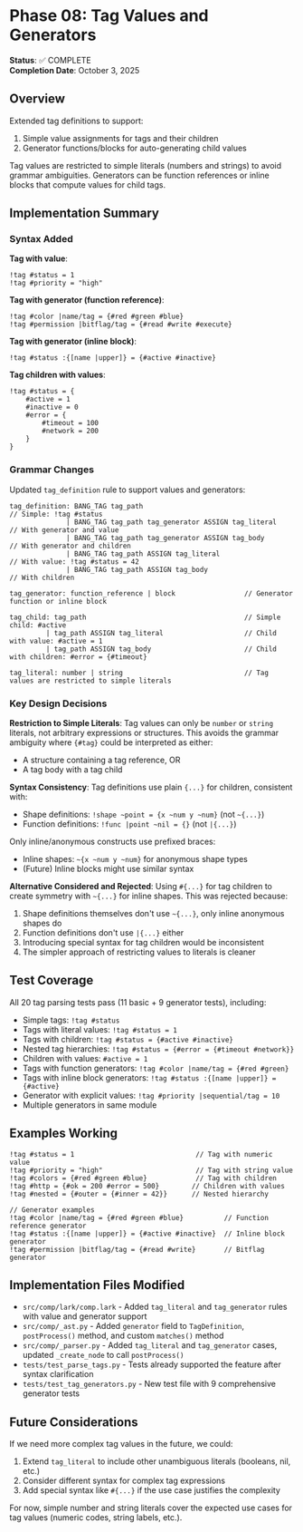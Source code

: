 # Phase 08: Tag Values and Generators

**Status**: ✅ COMPLETE  
**Completion Date**: October 3, 2025

## Overview

Extended tag definitions to support:
1. Simple value assignments for tags and their children
2. Generator functions/blocks for auto-generating child values

Tag values are restricted to simple literals (numbers and strings) to avoid grammar ambiguities. Generators can be function references or inline blocks that compute values for child tags.

## Implementation Summary

### Syntax Added

**Tag with value**:
```comp
!tag #status = 1
!tag #priority = "high"
```

**Tag with generator (function reference)**:
```comp
!tag #color |name/tag = {#red #green #blue}
!tag #permission |bitflag/tag = {#read #write #execute}
```

**Tag with generator (inline block)**:
```comp
!tag #status :{[name |upper]} = {#active #inactive}
```

**Tag children with values**:
```comp
!tag #status = {
    #active = 1
    #inactive = 0
    #error = {
        #timeout = 100
        #network = 200
    }
}
```

### Grammar Changes

Updated `tag_definition` rule to support values and generators:
```lark
tag_definition: BANG_TAG tag_path                                    // Simple: !tag #status
              | BANG_TAG tag_path tag_generator ASSIGN tag_literal    // With generator and value
              | BANG_TAG tag_path tag_generator ASSIGN tag_body       // With generator and children
              | BANG_TAG tag_path ASSIGN tag_literal                  // With value: !tag #status = 42
              | BANG_TAG tag_path ASSIGN tag_body                     // With children

tag_generator: function_reference | block                 // Generator function or inline block

tag_child: tag_path                                       // Simple child: #active
         | tag_path ASSIGN tag_literal                    // Child with value: #active = 1
         | tag_path ASSIGN tag_body                       // Child with children: #error = {#timeout}

tag_literal: number | string                              // Tag values are restricted to simple literals
```

### Key Design Decisions

**Restriction to Simple Literals**: Tag values can only be `number` or `string` literals, not arbitrary expressions or structures. This avoids the grammar ambiguity where `{#tag}` could be interpreted as either:
- A structure containing a tag reference, OR
- A tag body with a tag child

**Syntax Consistency**: Tag definitions use plain `{...}` for children, consistent with:
- Shape definitions: `!shape ~point = {x ~num y ~num}` (not `~{...}`)
- Function definitions: `!func |point ~nil = {}` (not `|{...}`)

Only inline/anonymous constructs use prefixed braces:
- Inline shapes: `~{x ~num y ~num}` for anonymous shape types
- (Future) Inline blocks might use similar syntax

**Alternative Considered and Rejected**: Using `#{...}` for tag children to create symmetry with `~{...}` for inline shapes. This was rejected because:
1. Shape definitions themselves don't use `~{...}`, only inline anonymous shapes do
2. Function definitions don't use `|{...}` either
3. Introducing special syntax for tag children would be inconsistent
4. The simpler approach of restricting values to literals is cleaner

## Test Coverage

All 20 tag parsing tests pass (11 basic + 9 generator tests), including:
- Simple tags: `!tag #status`
- Tags with literal values: `!tag #status = 1`
- Tags with children: `!tag #status = {#active #inactive}`
- Nested tag hierarchies: `!tag #status = {#error = {#timeout #network}}`
- Children with values: `#active = 1`
- Tags with function generators: `!tag #color |name/tag = {#red #green}`
- Tags with inline block generators: `!tag #status :{[name |upper]} = {#active}`
- Generator with explicit values: `!tag #priority |sequential/tag = 10`
- Multiple generators in same module

## Examples Working

```comp
!tag #status = 1                              // Tag with numeric value
!tag #priority = "high"                       // Tag with string value
!tag #colors = {#red #green #blue}            // Tag with children
!tag #http = {#ok = 200 #error = 500}        // Children with values
!tag #nested = {#outer = {#inner = 42}}      // Nested hierarchy

// Generator examples
!tag #color |name/tag = {#red #green #blue}          // Function reference generator
!tag #status :{[name |upper]} = {#active #inactive}  // Inline block generator
!tag #permission |bitflag/tag = {#read #write}       // Bitflag generator
```

## Implementation Files Modified

- `src/comp/lark/comp.lark` - Added `tag_literal` and `tag_generator` rules with value and generator support
- `src/comp/_ast.py` - Added `generator` field to `TagDefinition`, `postProcess()` method, and custom `matches()` method
- `src/comp/_parser.py` - Added `tag_literal` and `tag_generator` cases, updated `_create_node` to call `postProcess()`
- `tests/test_parse_tags.py` - Tests already supported the feature after syntax clarification
- `tests/test_tag_generators.py` - New test file with 9 comprehensive generator tests

## Future Considerations

If we need more complex tag values in the future, we could:
1. Extend `tag_literal` to include other unambiguous literals (booleans, nil, etc.)
2. Consider different syntax for complex tag expressions
3. Add special syntax like `#{...}` if the use case justifies the complexity

For now, simple number and string literals cover the expected use cases for tag values (numeric codes, string labels, etc.).
